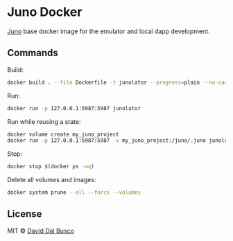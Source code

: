 # Juno Docker

[Juno] base docker image for the emulator and local dapp development.

## Commands

Build:

```bash
docker build . --file Dockerfile -t junolator --progress=plain --no-cache --platform=linux/amd64
```

Run:

```bash
docker run -p 127.0.0.1:5987:5987 junolator
```

Run while reusing a state:

```bash
docker volume create my_juno_project
docker run -p 127.0.0.1:5987:5987 -v my_juno_project:/juno/.juno junolator
```

Stop:

```bash
docker stop $(docker ps -aq)
```

Delete all volumes and images:

```bash
docker system prune --all --force --volumes
```

## License

MIT © [David Dal Busco](mailto:david.dalbusco@outlook.com)

[juno]: https://juno.build